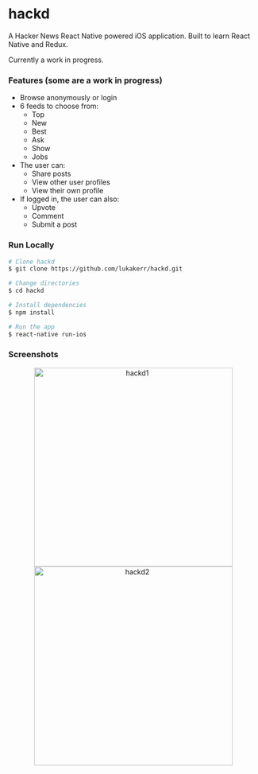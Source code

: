 # hackd

A Hacker News React Native powered iOS application. Built to learn React Native and Redux.

Currently a work in progress.

### Features (some are a work in progress)

- Browse anonymously or login
- 6 feeds to choose from:
	- Top
	- New
	- Best
	- Ask
	- Show
	- Jobs
- The user can:
	- Share posts
	- View other user profiles
	- View their own profile
- If logged in, the user can also:
	- Upvote
	- Comment
	- Submit a post

### Run Locally

```bash
# Clone hackd
$ git clone https://github.com/lukakerr/hackd.git

# Change directories
$ cd hackd

# Install dependencies
$ npm install

# Run the app
$ react-native run-ios
```

### Screenshots

<div align="center">
  <img src="https://i.imgur.com/4fW2MZH.png" width="400" alt="hackd1">
  <img src="https://i.imgur.com/qO8AiDw.png" width="400" alt="hackd2">
</div>